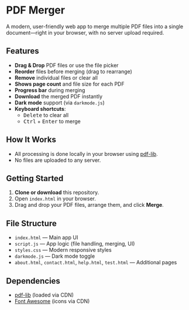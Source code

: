 # PDF Merger

A modern, user-friendly web app to merge multiple PDF files into a single document—right in your browser, with no server upload required.

## Features

- **Drag & Drop** PDF files or use the file picker
- **Reorder** files before merging (drag to rearrange)
- **Remove** individual files or clear all
- **Shows page count** and file size for each PDF
- **Progress bar** during merging
- **Download** the merged PDF instantly
- **Dark mode** support (via `darkmode.js`)
- **Keyboard shortcuts**:  
	- <kbd>Delete</kbd> to clear all  
	- <kbd>Ctrl</kbd> + <kbd>Enter</kbd> to merge
 
## How It Works

- All processing is done locally in your browser using [pdf-lib](https://pdf-lib.js.org/).
- No files are uploaded to any server.

## Getting Started

1. **Clone or download** this repository.
2. Open `index.html` in your browser.
3. Drag and drop your PDF files, arrange them, and click **Merge**.

## File Structure

- `index.html` — Main app UI
- `script.js` — App logic (file handling, merging, UI)
- `styles.css` — Modern responsive styles
- `darkmode.js` — Dark mode toggle
- `about.html`, `contact.html`, `help.html`, `test.html` — Additional pages

## Dependencies

- [pdf-lib](https://pdf-lib.js.org/) (loaded via CDN)
- [Font Awesome](https://fontawesome.com/) (icons via CDN)



